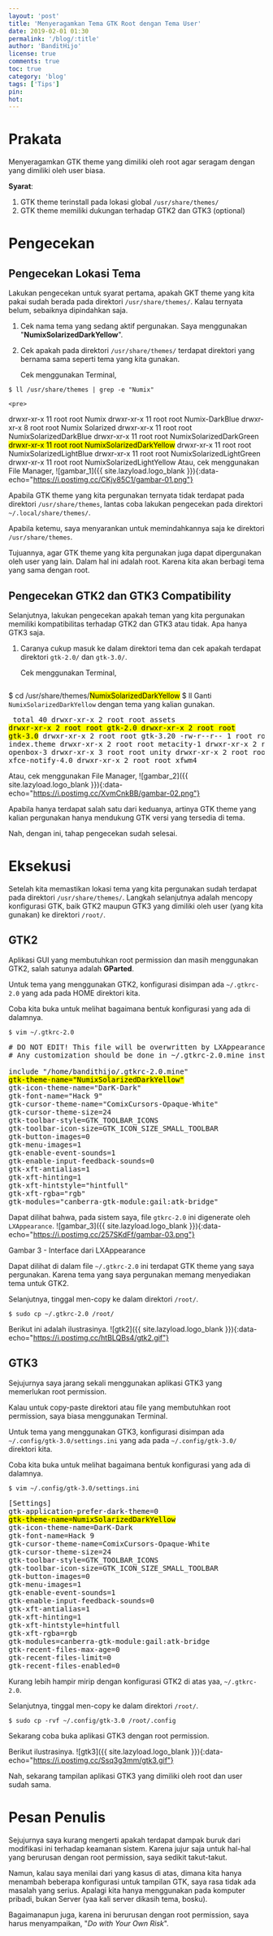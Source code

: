 ```yaml
---
layout: 'post'
title: 'Menyeragamkan Tema GTK Root dengan Tema User'
date: 2019-02-01 01:30
permalink: '/blog/:title'
author: 'BanditHijo'
license: true
comments: true
toc: true
category: 'blog'
tags: ['Tips']
pin:
hot:
---
```


<!-- BANNER OF THE POST -->
<!-- <img class="post&#45;body&#45;img" src="{{ site.lazyload.logo_blank_banner }}" data&#45;echo="#" alt="banner"> -->

# Prakata

Menyeragamkan GTK theme yang dimiliki oleh root agar seragam dengan yang dimiliki oleh user biasa.

**Syarat**:

1. GTK theme terinstall pada lokasi global `/usr/share/themes/`
2. GTK theme memiliki dukungan terhadap GTK2 dan GTK3 (optional)

# Pengecekan

## Pengecekan Lokasi Tema

Lakukan pengecekan untuk syarat pertama, apakah GKT theme yang kita pakai sudah berada pada direktori `/usr/share/themes/`. Kalau ternyata belum, sebaiknya dipindahkan saja.

1. Cek nama tema yang sedang aktif pergunakan. Saya menggunakan "**NumixSolarizedDarkYellow**".
2. Cek apakah pada direktori `/usr/share/themes/` terdapat direktori yang bernama sama seperti tema yang kita gunakan.

    Cek menggunakan Terminal,
```
$ ll /usr/share/themes | grep -e "Numix"
```
    <pre>
drwxr-xr-x 11 root root Numix
drwxr-xr-x 11 root root Numix-DarkBlue
drwxr-xr-x  8 root root Numix Solarized
drwxr-xr-x 11 root root NumixSolarizedDarkBlue
drwxr-xr-x 11 root root NumixSolarizedDarkGreen
<mark>drwxr-xr-x 11 root root NumixSolarizedDarkYellow</mark>
drwxr-xr-x 11 root root NumixSolarizedLightBlue
drwxr-xr-x 11 root root NumixSolarizedLightGreen
drwxr-xr-x 11 root root NumixSolarizedLightYellow</pre>
Atau, cek menggunakan File Manager,
![gambar_1]({{ site.lazyload.logo_blank }}){:data-echo="https://i.postimg.cc/CKjv85C1/gambar-01.png"}

Apabila GTK theme yang kita pergunakan ternyata tidak terdapat pada direktori `/usr/share/themes`, lantas coba lakukan pengecekan pada direktori `~/.local/share/themes/`.

Apabila ketemu, saya menyarankan untuk memindahkannya saja ke direktori `/usr/share/themes`.

Tujuannya, agar GTK theme yang kita pergunakan juga dapat dipergunakan oleh user yang lain. Dalam hal ini adalah root. Karena kita akan berbagi tema yang sama dengan root.

## Pengecekan GTK2 dan GTK3 Compatibility

Selanjutnya, lakukan pengecekan apakah teman yang kita pergunakan memiliki kompatibilitas terhadap GTK2 dan GTK3 atau tidak. Apa hanya GTK3 saja.

1. Caranya cukup masuk ke dalam direktori tema dan cek apakah terdapat direktori `gtk-2.0/` dan `gtk-3.0/`.

    Cek menggunakan Terminal,
    <pre>
$ cd /usr/share/themes/<mark>NumixSolarizedDarkYellow</mark>
$ ll</pre>
Ganti `NumixSolarizedDarkYellow` dengan tema yang kalian gunakan.
    <pre>
total 40
drwxr-xr-x 2 root root assets
<mark>drwxr-xr-x 2 root root gtk-2.0
drwxr-xr-x 2 root root gtk-3.0</mark>
drwxr-xr-x 2 root root gtk-3.20
-rw-r--r-- 1 root root index.theme
drwxr-xr-x 2 root root metacity-1
drwxr-xr-x 2 root root openbox-3
drwxr-xr-x 3 root root unity
drwxr-xr-x 2 root root xfce-notify-4.0
drwxr-xr-x 2 root root xfwm4</pre>
Atau, cek menggunakan File Manager,
![gambar_2]({{ site.lazyload.logo_blank }}){:data-echo="https://i.postimg.cc/XvmCnkBB/gambar-02.png"}

Apabila hanya terdapat salah satu dari keduanya, artinya GTK theme yang kalian pergunakan hanya mendukung GTK versi yang tersedia di tema.

Nah, dengan ini, tahap pengecekan sudah selesai.

# Eksekusi

Setelah kita memastikan lokasi tema yang kita pergunakan sudah terdapat pada direktori `/usr/share/themes/`. Langkah selanjutnya adalah mencopy konfigurasi GTK, baik GTK2 maupun GTK3 yang dimiliki oleh user (yang kita gunakan) ke direktori `/root/`.

## GTK2

Aplikasi GUI yang membutuhkan root permission dan masih menggunakan GTK2, salah satunya adalah **GParted**.

Untuk tema yang menggunakan GTK2, konfigurasi disimpan ada `~/.gtkrc-2.0` yang ada pada HOME direktori kita.

Coba kita buka untuk melihat bagaimana bentuk konfigurasi yang ada di dalamnya.

```
$ vim ~/.gtkrc-2.0
```
<pre>
# DO NOT EDIT! This file will be overwritten by LXAppearance.
# Any customization should be done in ~/.gtkrc-2.0.mine instead.

include "/home/bandithijo/.gtkrc-2.0.mine"
<mark>gtk-theme-name="NumixSolarizedDarkYellow"</mark>
gtk-icon-theme-name="DarK-Dark"
gtk-font-name="Hack 9"
gtk-cursor-theme-name="ComixCursors-Opaque-White"
gtk-cursor-theme-size=24
gtk-toolbar-style=GTK_TOOLBAR_ICONS
gtk-toolbar-icon-size=GTK_ICON_SIZE_SMALL_TOOLBAR
gtk-button-images=0
gtk-menu-images=1
gtk-enable-event-sounds=1
gtk-enable-input-feedback-sounds=0
gtk-xft-antialias=1
gtk-xft-hinting=1
gtk-xft-hintstyle="hintfull"
gtk-xft-rgba="rgb"
gtk-modules="canberra-gtk-module:gail:atk-bridge"
</pre>
Dapat dilihat bahwa, pada sistem saya, file `gtkrc-2.0` ini digenerate oleh `LXAppearance`.
![gambar_3]({{ site.lazyload.logo_blank }}){:data-echo="https://i.postimg.cc/257SKdFf/gambar-03.png"}
<p class="img-caption">Gambar 3 - Interface dari LXAppearance</p>

Dapat dilihat di dalam file `~/.gtkrc-2.0` ini terdapat GTK theme yang saya pergunakan. Karena tema yang saya pergunakan memang menyediakan tema untuk GTK2.

Selanjutnya, tinggal men-copy ke dalam direktori `/root/`.
```
$ sudo cp ~/.gtkrc-2.0 /root/
```

Berikut ini adalah ilustrasinya.
![gtk2]({{ site.lazyload.logo_blank }}){:data-echo="https://i.postimg.cc/htBLQBs4/gtk2.gif"}

## GTK3

Sejujurnya saya jarang sekali menggunakan aplikasi GTK3 yang memerlukan root permission.

Kalau untuk copy-paste direktori atau file yang membutuhkan root permission, saya biasa menggunakan Terminal.

Untuk tema yang menggunakan GTK3, konfigurasi disimpan ada `~/.config/gtk-3.0/settings.ini` yang ada pada `~/.config/gtk-3.0/` direktori kita.

Coba kita buka untuk melihat bagaimana bentuk konfigurasi yang ada di dalamnya.
```
$ vim ~/.config/gtk-3.0/settings.ini
```
<pre>
[Settings]
gtk-application-prefer-dark-theme=0
<mark>gtk-theme-name=NumixSolarizedDarkYellow</mark>
gtk-icon-theme-name=DarK-Dark
gtk-font-name=Hack 9
gtk-cursor-theme-name=ComixCursors-Opaque-White
gtk-cursor-theme-size=24
gtk-toolbar-style=GTK_TOOLBAR_ICONS
gtk-toolbar-icon-size=GTK_ICON_SIZE_SMALL_TOOLBAR
gtk-button-images=0
gtk-menu-images=1
gtk-enable-event-sounds=1
gtk-enable-input-feedback-sounds=0
gtk-xft-antialias=1
gtk-xft-hinting=1
gtk-xft-hintstyle=hintfull
gtk-xft-rgba=rgb
gtk-modules=canberra-gtk-module:gail:atk-bridge
gtk-recent-files-max-age=0
gtk-recent-files-limit=0
gtk-recent-files-enabled=0
</pre>
Kurang lebih hampir mirip dengan konfigurasi GTK2 di atas yaa, `~/.gtkrc-2.0`.

Selanjutnya, tinggal men-copy ke dalam direktori `/root/`.
```
$ sudo cp -rvf ~/.config/gtk-3.0 /root/.config
```

Sekarang coba buka aplikasi GTK3 dengan root permission.

Berikut ilustrasinya.
![gtk3]({{ site.lazyload.logo_blank }}){:data-echo="https://i.postimg.cc/Ssq3g3mm/gtk3.gif"}

Nah, sekarang tampilan aplikasi GTK3 yang dimiliki oleh root dan user sudah sama.

# Pesan Penulis

Sejujurnya saya kurang mengerti apakah terdapat dampak buruk dari modifikasi ini terhadap keamanan sistem. Karena jujur saja untuk hal-hal yang berurusan dengan root permission, saya sedikit takut-takut.

Namun, kalau saya menilai dari yang kasus di atas, dimana kita hanya menambah beberapa konfigurasi untuk tampilan GTK, saya rasa tidak ada masalah yang serius. Apalagi kita hanya menggunakan pada komputer pribadi, bukan Server (yaa kali server dikasih tema, bosku).

Bagaimanapun juga, karena ini berurusan dengan root permission, saya harus menyampaikan, "*Do with Your Own Risk*".

